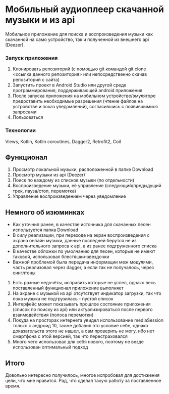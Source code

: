 # Мобильный аудиоплеер скачанной музыки и из api
Мобильное приложение для поиска и воспроизведения музыки как скачанной на само устройство, так и полученной из внешнего api (Deezer).

### Запуск приложения
1. Клонировать репозиторий (с помощью git командой git clone <ссылка данного репозитория> или непосредственно скачав репозиторий с сайта)
2. Запустить проект в Android Studio или другой среде программирования, поддерживающей android приложения
3. После запуска приложения на мобильном устройстве/эмуляторе предоставить необходимые разрешения (чтение файлов на устройстве и показ уведомлений), согласившись с появившимися запросами
4. Пользоваться

### Технологии
Views, Kotlin, Kotlin coroutines, Dagger2, Retrofit2, Coil


## Функционал
1. Просмотр локальной музыки, расположенной в папке Download
2. Просмотр музыки из api (Deezer)
3. Поиск по каждому из списков музыки (по отдельности)
4. Воспроизведение музыки, её управление (следующий/предыдущий трек, пауза/стоп, перемотка)
5. Управление воспроизведением через уведомление


## Немного об изюминках
- Как уточнил ранее, в качестве источника для скачанных песен используется папка Download
- В силу реализации, при переходе на экран воспроизведения с экрана онлайн музыки, данные последней берутся не из дополнительного запроса к api, а из ранее подгруженного списка
- В качестве обложки по умолчанию для песен, которые не имеют таковой, использовал блестяшки-звездочки
- Важной проблемой была передача информации меж модулями, часть реализовал через dagger, а если так не получалось, через синглтоны

1. Есть разные недочёты, исправить которые не успел, однако весь поставленный функционал приложение выполняет 
2. На экране с музыкой из api отсутствует индикатор загрузки, так что пока музыка не подгрузилась - пустой список
3. Интерфейс может показывать прошлое состояние приложения (список по поиску из api) или актуализироваться после первого взаимодействия (полоса перемотки) 
4. Покуда на просторах интернета увидел использование mediaSession только с андроид 10, также добавил это условие себе, однако доказательств этого не нашел, а сам проверить не могу, ибо нет смартфона с этой версией, так что перестраховался 
5. Много чего использовал для себя нового, поэтому не везде использован оптимальный подход

## Итого
Довольно интересно получилось, многое испробовал для достижения цели, что мне нравится. Рад, что сделал такую работу за поставленное время.
